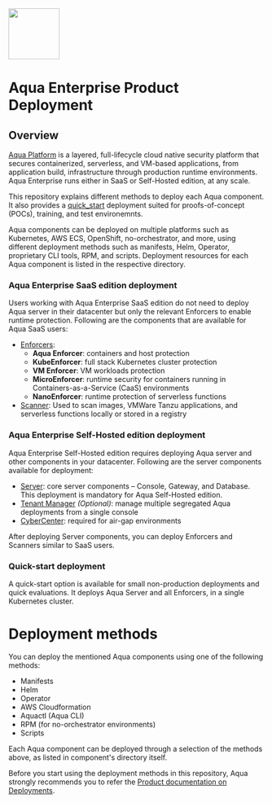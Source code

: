 <img src="https://avatars3.githubusercontent.com/u/12783832?s=200&v=4" height="100" width="100" />

# Aqua Enterprise Product Deployment

## Overview

[Aqua Platform](https://www.aquasec.com/aqua-cloud-native-security-platform/) is a layered, full-lifecycle cloud native security platform that secures containerized, serverless, and VM-based applications, from application build, infrastructure through production runtime environments. Aqua Enterprise runs either in SaaS or Self-Hosted edition, at any scale.

 This repository explains different methods to deploy each Aqua component. It also provides a [quick_start](./quick_start) deployment suited for proofs-of-concept (POCs), training, and test environemnts.

 Aqua components can be deployed on multiple platforms such as Kubernetes, AWS ECS, OpenShift, no-orchestrator, and more, using different deployment methods such as manifests, Helm, Operator, proprietary CLI tools, RPM, and scripts. Deployment resources for each Aqua component is listed in the respective directory.

### Aqua Enterprise SaaS edition deployment

Users working with Aqua Enterprise SaaS edition do not need to deploy Aqua server in their datacenter but only the relevant Enforcers to enable runtime protection. Following are the components that are available for Aqua SaaS users:
* [Enforcers](https://github.com/KoppulaRajender/deployments/tree/6.5_dev/enforcers):  
  * **Aqua Enforcer**: containers and host protection
  * **KubeEnforcer**: full stack Kubernetes cluster protection 
  * **VM Enforcer**: VM workloads protection
  * **MicroEnforcer**: runtime security for containers running in Containers-as-a-Service (CaaS) environments
  * **NanoEnforcer**: runtime protection of serverless functions
* [Scanner](https://github.com/KoppulaRajender/deployments/tree/6.5_dev/scanner): Used to scan images, VMWare Tanzu applications, and serverless functions locally or stored in a registry

### Aqua Enterprise Self-Hosted edition deployment

Aqua Enterprise Self-Hosted edition requires deploying Aqua server and other components in your datacenter. Following are the server components available for deployment:
*  [Server](https://github.com/KoppulaRajender/deployments/tree/6.5_dev/server): core server components – Console, Gateway, and Database. This deployment is mandatory for Aqua Self-Hosted edition. 
*  [Tenant Manager](https://github.com/KoppulaRajender/deployments/tree/6.5_dev/tenant_manager) *(Optional)*: manage multiple segregated Aqua deployments from a single console
*  [CyberCenter](https://github.com/KoppulaRajender/deployments/tree/6.5_dev/cyber_center): required for air-gap environments

After deploying Server components, you can deploy Enforcers and Scanners similar to SaaS users.

### Quick-start deployment

A quick-start option is available for small non-production deployments and quick evaluations. It deploys Aqua Server and all Enforcers, in a single Kubernetes cluster.

# Deployment methods

You can deploy the mentioned Aqua components using one of the following methods:
* Manifests
* Helm
* Operator
* AWS Cloudformation
* Aquactl (Aqua CLI)
* RPM (for no-orchestrator environments)
* Scripts

Each Aqua component can be deployed through a selection of the methods above, as listed in component's directory itself.

Before you start using the deployment methods in this repository, Aqua strongly recommends you to refer the [Product documentation on Deployments](https://docs.aquasec.com/docs/deployment-overview).
